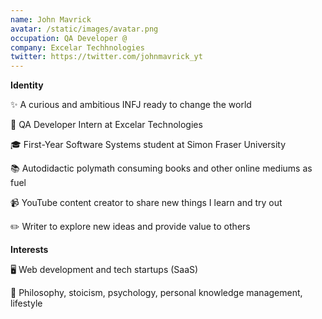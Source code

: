 ```yaml
---
name: John Mavrick
avatar: /static/images/avatar.png
occupation: QA Developer @
company: Excelar Techhnologies
twitter: https://twitter.com/johnmavrick_yt
---
```


**Identity**

✨ A curious and ambitious INFJ ready to change the world

💼 QA Developer Intern at Excelar Technologies

🎓 First-Year Software Systems student at Simon Fraser University

📚 Autodidactic polymath consuming books and other online mediums as fuel

📹 YouTube content creator to share new things I learn and try out

✏️ Writer to explore new ideas and provide value to others

**Interests**

🖥️ Web development and tech startups (SaaS)

💬 Philosophy, stoicism, psychology, personal knowledge management, lifestyle
